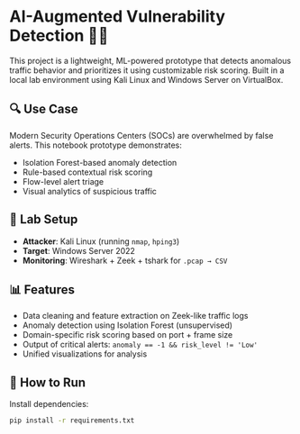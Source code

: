 # AI-Augmented Vulnerability Detection 🚨🤖

This project is a lightweight, ML-powered prototype that detects anomalous traffic behavior and prioritizes it using customizable risk scoring. Built in a local lab environment using Kali Linux and Windows Server on VirtualBox.

## 🔍 Use Case

Modern Security Operations Centers (SOCs) are overwhelmed by false alerts. This notebook prototype demonstrates:
- Isolation Forest-based anomaly detection
- Rule-based contextual risk scoring
- Flow-level alert triage
- Visual analytics of suspicious traffic

## 🧪 Lab Setup

- **Attacker**: Kali Linux (running `nmap`, `hping3`)
- **Target**: Windows Server 2022
- **Monitoring**: Wireshark + Zeek + tshark for `.pcap → CSV`

## 📊 Features

- Data cleaning and feature extraction on Zeek-like traffic logs
- Anomaly detection using Isolation Forest (unsupervised)
- Domain-specific risk scoring based on port + frame size
- Output of critical alerts: `anomaly == -1 && risk_level != 'Low'`
- Unified visualizations for analysis

## 🚀 How to Run

Install dependencies:

```bash
pip install -r requirements.txt